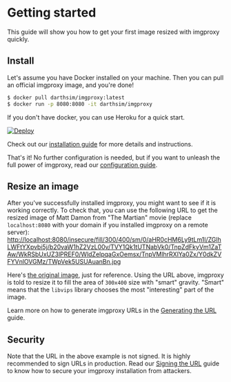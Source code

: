 # Getting started

This guide will show you how to get your first image resized with imgproxy quickly.

## Install

Let's assume you have Docker installed on your machine. Then you can pull an official imgproxy image, and you're done!

```bash
$ docker pull darthsim/imgproxy:latest
$ docker run -p 8080:8080 -it darthsim/imgproxy
```

If you don't have docker, you can use Heroku for a quick start.

[![Deploy](https://www.herokucdn.com/deploy/button.svg)](https://heroku.com/deploy?template=https://github.com/DarthSim/imgproxy)

Check out our [installation guide](./installation.md) for more details and instructions.

That's it! No further configuration is needed, but if you want to unleash the full power of imgproxy, read our [configuration guide](./configuration.md).

## Resize an image

After you've successfully installed imgproxy, you might want to see if it is working correctly. To check that, you can use the following URL to get the resized image of Matt Damon from "The Martian" movie (replace `localhost:8080` with your domain if you installed imgproxy on a remote server):
[http://localhost:8080/insecure/fill/300/400/sm/0/aHR0cHM6Ly9tLm1l/ZGlhLWFtYXpvbi5j/b20vaW1hZ2VzL00v/TVY1Qk1tUTNabVk0/TnpZdFkyVm1ZaTAw/WkRSbUxUZ3lPREF0/WldZelpqaGxOemsx/TnpVMlhrRXlYa0Zx/Y0dkZVFYVnlOVGMz/TWpVek5USUAuanBn.jpg](http://localhost:8080/insecure/fill/300/400/sm/0/aHR0cHM6Ly9tLm1l/ZGlhLWFtYXpvbi5j/b20vaW1hZ2VzL00v/TVY1Qk1tUTNabVk0/TnpZdFkyVm1ZaTAw/WkRSbUxUZ3lPREF0/WldZelpqaGxOemsx/TnpVMlhrRXlYa0Zx/Y0dkZVFYVnlOVGMz/TWpVek5USUAuanBn.jpg)

Here's [the original image](https://m.media-amazon.com/images/M/MV5BMmQ3ZmY4NzYtY2VmYi00ZDRmLTgyODAtZWYzZjhlNzk1NzU2XkEyXkFqcGdeQXVyNTc3MjUzNTI@.jpg), just for reference. Using the URL above, imgproxy is told to resize it to fill the area of `300x400` size with "smart" gravity. "Smart" means that the `libvips` library chooses the most "interesting" part of the image.

Learn more on how to generate imgproxy URLs in the [Generating the URL](./generating_the_url_basic.md) guide.

## Security

Note that the URL in the above example is not signed. It is highly recommended to sign URLs in production. Read our [Signing the URL](./signing_the_url.md) guide to know how to secure your imgproxy installation from attackers.

